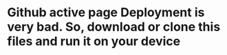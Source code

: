 # Github active page Deployment is very bad. So, download or clone this files and run it on your device
